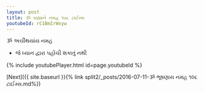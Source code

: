 ```yaml
---
layout: post
title: ૐ બ્રહ્માને નમહ ૧૦૮ ટાઈમ્સ
youtubeId: rC1BmIrWxyw
---
```

 
 
 ૐ અચીંથયાંય નમહ  
 
 -  જે ધ્યાન દ્વારા પહોંચી શકાતું નથી 
 
  
 
  
 
 
 
 
 
 


{% include youtubePlayer.html id=page.youtubeId %}
 
[Next]({{ site.baseurl }}{% link  split2/_posts/2016-07-11-ૐ ભૂષણાય નમહ ૧૦૮ ટાઈમ્સ.md%})
 
